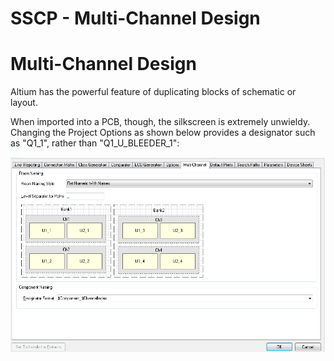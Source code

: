 # SSCP - Multi-Channel Design

# Multi-Channel Design

Altium has the powerful feature of duplicating blocks of schematic or layout. 

When imported into a PCB, though, the silkscreen is extremely unwieldy. Changing the Project Options as shown below provides a designator such as "Q1_1", rather than "Q1_U_BLEEDER_1":

![](../../../../../assets/image_9d4ff85997.png)

